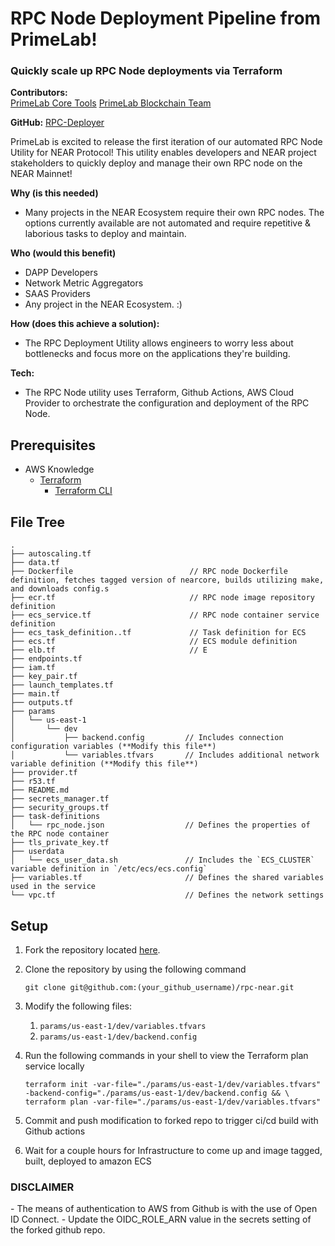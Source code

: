 # RPC Node Deployment Pipeline from PrimeLab!

### Quickly scale up RPC Node deployments via Terraform
 
 
**Contributors:**  
[PrimeLab Core Tools](https://primelab.io/)
[PrimeLab Blockchain Team](https://primelab.io/)

**GitHub:**  [RPC-Deployer](https://github.com/NearPrime/rpc-near)

PrimeLab is excited to release the first iteration of our automated RPC Node Utility for NEAR Protocol! This utility enables developers and NEAR project stakeholders to quickly deploy and manage their own RPC node on the NEAR Mainnet!

**Why (is this needed)**

-   Many projects in the NEAR Ecosystem require their own RPC nodes. The options currently available are not automated and require repetitive & laborious tasks to deploy and maintain.

**Who (would this benefit)**

-   DAPP Developers
-   Network Metric Aggregators
-   SAAS Providers 
-   Any project in the NEAR Ecosystem. :)

**How (does this achieve a solution):**

- The RPC Deployment Utility allows engineers to worry less about bottlenecks and focus more on the applications they're building. 

**Tech:**
- The RPC Node utility uses Terraform, Github Actions, AWS Cloud Provider to orchestrate the configuration and deployment of the RPC Node.     

## Prerequisites

- AWS Knowledge
    - [Terraform](https://www.terraform.io/)
        - [Terraform CLI](https://www.terraform.io/cli)

## File Tree

```
.
├── autoscaling.tf
├── data.tf
├── Dockerfile                          // RPC node Dockerfile definition, fetches tagged version of nearcore, builds utilizing make, and downloads config.s
├── ecr.tf                              // RPC node image repository definition
├── ecs_service.tf                      // RPC node container service definition
├── ecs_task_definition..tf             // Task definition for ECS 
├── ecs.tf                              // ECS module definition
├── elb.tf                              // E
├── endpoints.tf
├── iam.tf
├── key_pair.tf
├── launch_templates.tf
├── main.tf
├── outputs.tf
├── params
│   └── us-east-1
│       └── dev
│           ├── backend.config         // Includes connection configuration variables (**Modify this file**)
│           └── variables.tfvars       // Includes additional network variable definition (**Modify this file**)
├── provider.tf
├── r53.tf
├── README.md
├── secrets_manager.tf
├── security_groups.tf
├── task-definitions
│   └── rpc_node.json                  // Defines the properties of the RPC node container
├── tls_private_key.tf
├── userdata
│   └── ecs_user_data.sh               // Includes the `ECS_CLUSTER` variable definition in `/etc/ecs/ecs.config`
├── variables.tf                       // Defines the shared variables used in the service
└── vpc.tf                             // Defines the network settings
```

## Setup

1. Fork the repository located [here](https://github.com/NearPrime/rpc-near).
2. Clone the repository by using the following command
    
    ```
    git clone git@github.com:(your_github_username)/rpc-near.git
    ```
    
3. Modify the following files:
    1. `params/us-east-1/dev/variables.tfvars`
    2. `params/us-east-1/dev/backend.config`

4. Run the following commands in your shell to view the Terraform plan service locally
    
    ```
    terraform init -var-file="./params/us-east-1/dev/variables.tfvars" -backend-config="./params/us-east-1/dev/backend.config && \
    terraform plan -var-file="./params/us-east-1/dev/variables.tfvars"    
    ```

5. Commit and push modification to forked repo to trigger ci/cd build with Github actions

6. Wait for a couple hours for Infrastructure to come up and image tagged, built, deployed to amazon ECS

<h3> DISCLAIMER </h3>
- The means of authentication to AWS from Github is with the use of Open ID Connect.
- Update the OIDC_ROLE_ARN value in the secrets setting of the forked github repo.